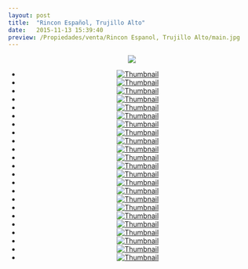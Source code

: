 ```yaml
---
layout: post
title:  "Rincon Español, Trujillo Alto"
date:   2015-11-13 15:39:40
preview: /Propiedades/venta/Rincon Espanol, Trujillo Alto/main.jpg
---
```


<center>
	<div class="mainImg">
		<img src="/Edweb/Propiedades/venta/Rincon Espanol, Trujillo Alto/main.jpg" class="custom">
	</div>
	<!--aqui comienza las fotos pequeñas -->
	<ul class="thumbnails">
	  <li>
	    <a href="/Edweb/Propiedades/venta/Rincon Espanol, Trujillo Alto/main.jpg">
	      <img class="tumbnails" src="/Edweb/Propiedades/venta/Rincon Espanol, Trujillo Alto/main.jpg" alt="Thumbnail">
	    </a>
	  </li>
	  <li>
	    <a href="/Edweb/Propiedades/venta/Rincon Espanol, Trujillo Alto/1 (1).jpg">
	      <img class="tumbnails" src="/Edweb/Propiedades/venta/Rincon Espanol, Trujillo Alto/1 (1).jpg" alt="Thumbnail">
	    </a>
	  </li>
		<li>
	    <a href="/Edweb/Propiedades/venta/Rincon Espanol, Trujillo Alto/1 (2).jpg">
	      <img class="tumbnails" src="/Edweb/Propiedades/venta/Rincon Espanol, Trujillo Alto/1 (2).jpg" alt="Thumbnail">
	    </a>
	  </li>
		<li>
	    <a href="/Edweb/Propiedades/venta/Rincon Espanol, Trujillo Alto/1 (3).jpg">
	      <img class="tumbnails" src="/Edweb/Propiedades/venta/Rincon Espanol, Trujillo Alto/1 (3).jpg" alt="Thumbnail">
	    </a>
	  </li>
		<li>
	    <a href="/Edweb/Propiedades/venta/Rincon Espanol, Trujillo Alto/1 (4).jpg">
	      <img class="tumbnails" src="/Edweb/Propiedades/venta/Rincon Espanol, Trujillo Alto/1 (4).jpg" alt="Thumbnail">
	    </a>
	  </li>
		<li>
	    <a href="/Edweb/Propiedades/venta/Rincon Espanol, Trujillo Alto/1 (5).jpg">
	      <img class="tumbnails" src="/Edweb/Propiedades/venta/Rincon Espanol, Trujillo Alto/1 (5).jpg" alt="Thumbnail">
	    </a>
	  </li>
		<li>
	    <a href="/Edweb/Propiedades/venta/Rincon Espanol, Trujillo Alto/1 (6).jpg">
	      <img class="tumbnails" src="/Edweb/Propiedades/venta/Rincon Espanol, Trujillo Alto/1 (6).jpg" alt="Thumbnail">
	    </a>
	  </li>
		<li>
	    <a href="/Edweb/Propiedades/venta/Rincon Espanol, Trujillo Alto/1 (7).jpg">
	      <img class="tumbnails" src="/Edweb/Propiedades/venta/Rincon Espanol, Trujillo Alto/1 (7).jpg" alt="Thumbnail">
	    </a>
	  </li>
		<li>
	    <a href="/Edweb/Propiedades/venta/Rincon Espanol, Trujillo Alto/1 (8).jpg">
	      <img class="tumbnails" src="/Edweb/Propiedades/venta/Rincon Espanol, Trujillo Alto/1 (8).jpg" alt="Thumbnail">
	    </a>
	  </li>
		<li>
	    <a href="/Edweb/Propiedades/venta/Rincon Espanol, Trujillo Alto/1 (9).jpg">
	      <img class="tumbnails" src="/Edweb/Propiedades/venta/Rincon Espanol, Trujillo Alto/1 (9).jpg" alt="Thumbnail">
	    </a>
	  </li>
		<li>
	    <a href="/Edweb/Propiedades/venta/Rincon Espanol, Trujillo Alto/1 (10).jpg">
	      <img class="tumbnails" src="/Edweb/Propiedades/venta/Rincon Espanol, Trujillo Alto/1 (10).jpg" alt="Thumbnail">
	    </a>
	  </li>
		<li>
	    <a href="/Edweb/Propiedades/venta/Rincon Espanol, Trujillo Alto/1 (11).jpg">
	      <img class="tumbnails" src="/Edweb/Propiedades/venta/Rincon Espanol, Trujillo Alto/1 (11).jpg" alt="Thumbnail">
	    </a>
	  </li>
		<li>
	    <a href="/Edweb/Propiedades/venta/Rincon Espanol, Trujillo Alto/1 (12).jpg">
	      <img class="tumbnails" src="/Edweb/Propiedades/venta/Rincon Espanol, Trujillo Alto/1 (12).jpg" alt="Thumbnail">
	    </a>
	  </li>
		<li>
	    <a href="/Edweb/Propiedades/venta/Rincon Espanol, Trujillo Alto/1 (13).jpg">
	      <img class="tumbnails" src="/Edweb/Propiedades/venta/Rincon Espanol, Trujillo Alto/1 (13).jpg" alt="Thumbnail">
	    </a>
	  </li>
		<li>
	    <a href="/Edweb/Propiedades/venta/Rincon Espanol, Trujillo Alto/1 (14).jpg">
	      <img class="tumbnails" src="/Edweb/Propiedades/venta/Rincon Espanol, Trujillo Alto/1 (14).jpg" alt="Thumbnail">
	    </a>
	  </li>
		<li>
	    <a href="/Edweb/Propiedades/venta/Rincon Espanol, Trujillo Alto/1 (15).jpg">
	      <img class="tumbnails" src="/Edweb/Propiedades/venta/Rincon Espanol, Trujillo Alto/1 (15).jpg" alt="Thumbnail">
	    </a>
	  </li>
		<li>
	    <a href="/Edweb/Propiedades/venta/Rincon Espanol, Trujillo Alto/1 (16).jpg">
	      <img class="tumbnails" src="/Edweb/Propiedades/venta/Rincon Espanol, Trujillo Alto/1 (16).jpg" alt="Thumbnail">
	    </a>
	  </li>
		<li>
	    <a href="/Edweb/Propiedades/venta/Rincon Espanol, Trujillo Alto/1 (17).jpg">
	      <img class="tumbnails" src="/Edweb/Propiedades/venta/Rincon Espanol, Trujillo Alto/1 (17).jpg" alt="Thumbnail">
	    </a>
	  </li>
		<li>
	    <a href="/Edweb/Propiedades/venta/Rincon Espanol, Trujillo Alto/1 (18).jpg">
	      <img class="tumbnails" src="/Edweb/Propiedades/venta/Rincon Espanol, Trujillo Alto/1 (18).jpg" alt="Thumbnail">
	    </a>
	  </li>
		<li>
	    <a href="/Edweb/Propiedades/venta/Rincon Espanol, Trujillo Alto/1 (19).jpg">
	      <img class="tumbnails" src="/Edweb/Propiedades/venta/Rincon Espanol, Trujillo Alto/1 (19).jpg" alt="Thumbnail">
	    </a>
	  </li>
		<li>
	    <a href="/Edweb/Propiedades/venta/Rincon Espanol, Trujillo Alto/1 (20).jpg">
	      <img class="tumbnails" src="/Edweb/Propiedades/venta/Rincon Espanol, Trujillo Alto/1 (20).jpg" alt="Thumbnail">
	    </a>
	  </li>
		<li>
	    <a href="/Edweb/Propiedades/venta/Rincon Espanol, Trujillo Alto/1 (21).jpg">
	      <img class="tumbnails" src="/Edweb/Propiedades/venta/Rincon Espanol, Trujillo Alto/1 (21).jpg" alt="Thumbnail">
	    </a>
	  </li>
		<li>
	    <a href="/Edweb/Propiedades/venta/Rincon Espanol, Trujillo Alto/1 (22).jpg">
	      <img class="tumbnails" src="/Edweb/Propiedades/venta/Rincon Espanol, Trujillo Alto/1 (22).jpg" alt="Thumbnail">
	    </a>
	  </li>
	</ul>
	<script src="https://ajax.googleapis.com/ajax/libs/jquery/1.9.1/jquery.min.js"></script>
	<script type="text/javascript" src="/Edweb/js/jquery.simpleGal.js"></script>
	<script>
		$(document).ready(function () {
			$('.thumbnails').simpleGal({
				mainImage: '.custom'
			});
		});
	</script>
</center>
